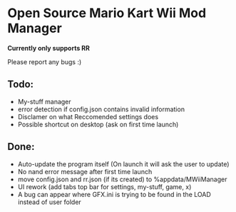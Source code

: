 # Open Source Mario Kart Wii Mod Manager

**Currently only supports RR**

Please report any bugs :)

## Todo:
- My-stuff manager
- error detection if config.json contains invalid information
- Disclamer on what Reccomended settings does
- Possible shortcut on desktop (ask on first time launch)

## Done:
- Auto-update the program itself (On launch it will ask the user to update)
- No nand error message after first time launch
- move config.json and rr.json (if its created) to %appdata/MWiiManager
- UI rework (add tabs top bar for settings, my-stuff, game, x)
- A bug can appear where GFX.ini is trying to be found in the LOAD instead of user folder

    
